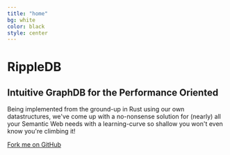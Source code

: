 ```yaml
---
title: "home"
bg: white 
color: black
style: center
---
```


# RippleDB

<span class="fa-stack subtlecircle" style="font-size:100px; background:rgba(255,166,0,0.1)">
  <i class="fa fa-circle fa-stack-2x text-white"></i>
  <i class="fa fa-bicycle fa-stack-1x text-orange"></i>
</span>

## Intuitive GraphDB for the Performance Oriented

Being implemented from the ground-up in Rust using our own datastructures, we've come up with a no-nonsense solution for (nearly) all your Semantic Web needs with a learning-curve so shallow you won't even know you're climbing it!

<span id="forkongithub">
  <a href="{{ site.source_link }}" class="bg-blue">
    Fork me on GitHub
  </a>
</span>
